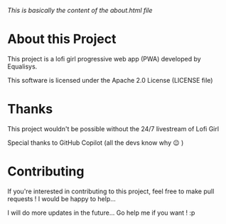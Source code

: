 *This is basically the content of the about.html file*

# About this Project
This project is a lofi girl progressive web app (PWA) developed by Equalisys.

This software is licensed under the Apache 2.0 License (LICENSE file)

# Thanks
This project wouldn't be possible without the 24/7 livestream of Lofi Girl

Special thanks to GitHub Copilot (all the devs know why 😉 )

# Contributing
If you're interested in contributing to this project, feel free to make pull requests ! I would be happy to help...

I will do more updates in the future... Go help me if you want ! :p
